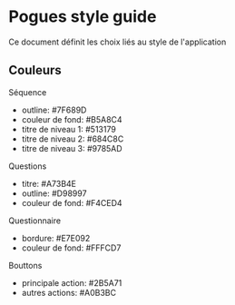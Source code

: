 # Pogues style guide

Ce document définit les choix liés au style de l'application

## Couleurs

Séquence
- outline: #7F689D
- couleur de fond: #B5A8C4
- titre de niveau 1: #513179
- titre de niveau 2: #684C8C
- titre de niveau 3: #9785AD

Questions
- titre: #A73B4E
- outline: #D98997
- couleur de fond: #F4CED4

Questionnaire
- bordure: #E7E092
- couleur de fond: #FFFCD7

Bouttons
- principale action: #2B5A71
- autres actions: #A0B3BC
